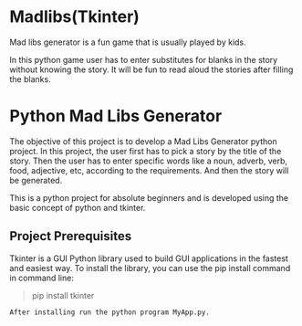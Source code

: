 # Madlibs(Tkinter)


Mad libs generator is a fun game that is usually played by kids.

In this python game user has to enter substitutes for blanks in the story without knowing the story. It will be fun to read aloud the stories after filling the blanks.

# Python Mad Libs Generator

The objective of this project is to develop a Mad Libs Generator python project. In this project, the user first has to pick a story by the title of the story. Then the user has to enter specific words like a noun, adverb, verb, food, adjective, etc, according to the requirements. And then the story will be generated.

This is a python project for absolute beginners and is developed using the basic concept of python and tkinter.

## Project Prerequisites

Tkinter is a GUI Python library used to build GUI applications in the fastest and easiest way. To install the library, you can use the pip install command in command line:

>pip install tkinter

	After installing run the python program MyApp.py.


